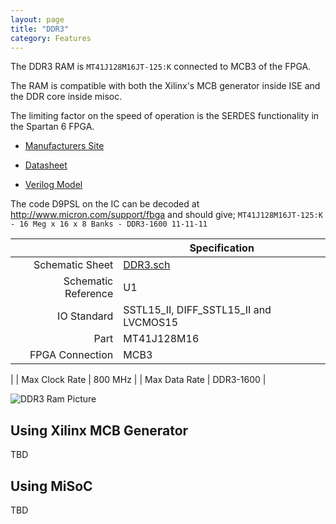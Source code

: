 ```yaml
---
layout: page
title: "DDR3"
category: Features
---
```


The DDR3 RAM is `MT41J128M16JT-125:K` connected to MCB3 of the FPGA.

The RAM is compatible with both the Xilinx's MCB generator inside ISE and the DDR core inside misoc.

The limiting factor on the speed of operation is the SERDES functionality in the Spartan 6 FPGA.

 * [Manufacturers Site](https://www.micron.com/~/media/documents/products/data-sheet/dram/ddr3/2gb_ddr3_sdram.pdf)
 * [Datasheet](https://www.micron.com/~/media/documents/products/data-sheet/dram/ddr3/2gb_ddr3_sdram.pdf)

 * [Verilog Model](http://www.micron.com/~/media/documents/products/sim-model/dram/ddr3/ddr3-sdram-verilog-model.zip)

The code D9PSL on the IC can be decoded at http://www.micron.com/support/fbga and should give;
 `MT41J128M16JT-125:K - 16 Meg x 16 x 8 Banks - DDR3-1600 11-11-11`

|                     | Specification        |
| -------------------:| -------------------- |
| Schematic Sheet     | [DDR3.sch](https://github.com/timvideos/HDMI2USB-numato-opsis-hardware/blob/master/board/DDR3.sch) |
| Schematic Reference | U1                   |
| IO Standard         | SSTL15_II, DIFF_SSTL15_II and LVCMOS15 |
| Part                | MT41J128M16          |
| FPGA Connection     | MCB3                 |
| 
| Max Clock Rate      | 800 MHz              |
| Max Data Rate       | DDR3-1600            |

![DDR3 Ram Picture](img/ddr3-ram.jpg)


## Using Xilinx MCB Generator

TBD

## Using MiSoC 

TBD
